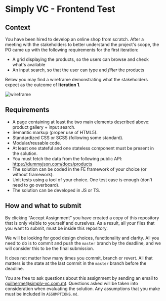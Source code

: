 # Simply VC - Frontend Test

## Context
You have been hired to develop an online shop from scratch. After a meeting with the stakeholders to better understand the project's scope, the PO came up with the following requirements for the first iteration:

- A grid displaying the products, so the users can browse and check what's available
- An input search, so that the user can type and _filter_ the products

Below you may find a wireframe demonstrating what the stakeholders expect as the outcome of **Iteration 1**.

![wireframe](./shop-wireframe.png)

## Requirements

- A page containing at least the two main elements described above: product gallery + input search.
- Semantic markup (proper use of HTML5).
- Standardized CSS or SCSS (following some standard).
- Modular/reusable code.
- At least one stateful and one stateless component must be present in the solution.
- You must fetch the data from the following public API: https://dummyjson.com/docs/products
- The solution can be coded in the FE framework of your choice (or without framework).
- Unit tests using a tool of your choice. One test case is enough (don't need to go overboard).
- The solution can be developed in JS or TS.

## How and what to submit

By clicking “Accept Assignment” you have created a copy of this repository that is only visible to yourself and ourselves. As a result, all your files that you want to submit, must be inside this repository.

We will be looking for good design choices, functionality and clarity. All you need to do is to commit and push the `master` branch by the deadline, and we will consider this to be the final submission.

It does not matter how many times you commit, branch or revert. All that matters is the state at the last commit in the `master` branch before the deadline.

You are free to ask questions about this assignment by sending an email to <guilherme@simply-vc.com.mt>. Questions asked will be taken into consideration when evaluating the solution. Any assumptions that you make must be included in `ASSUMPTIONS.md`.
